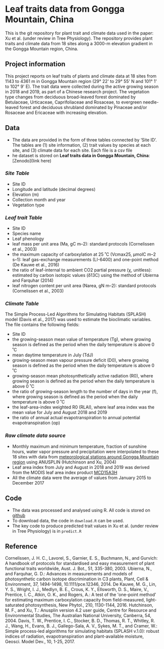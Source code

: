 # Leaf traits data from Gongga Mountain, China
This is the git repository for plant trait and climate data used in the paper: Xu et al. (under review in Tree Physiology). The repository provides plant traits and climate data from 18 sites along a 3000-m elevation gradient in the Gongga Mountain region, China. 
## Project information
This project reports on leaf traits of plants and climate data at 18 sites from 1143 to 4361 m in Gongga Mountain region (29° 22' to 29° 55' N and 101° 1' to 102° 9' E). The trait data were collected during the active growing season in 2018 and 2019, as part of a Chinese research project. The vegetation type changes from deciduous broad-leaved forest dominated by Betulaceae, Urticaceae, Caprifoliaceae and Rosaceae, to evergreen needle-leaved forest and deciduous shrubland dominated by Pinaceae and/or Rosaceae and Ericaceae with increasing elevation.
## Data
- The data are provided in the form of three tables connected by ‘Site ID’. The tables are (1) site information, (2) trait values by species at each site, and (3) climate data for each site. Each file is a csv file
- he dataset is stored on **Leaf traits data in Gongga Mountain, China**: [Zenodo](link here)
### *Site Table*
- Site ID
- Longitude and latitude (decimal degrees)
- Elevation (m)
- Collection month and year
- Vegetation type
### *Leaf trait Table*
- Site ID
- Species name
- Leaf phenology
- leaf mass per unit area (Ma, gC m–2): standard protocols (Cornelissen et al., 2003)
- the maximum capacity of carboxylation at 25 ˚C (Vcmax25, μmolC m–2 s–1): leaf gas-exchange measurements (LI-6400) and one-point method (De Kauwe et al., 2016)
- the ratio of leaf-internal to ambient CO2 partial pressure (χ, unitless): estimated by carbon isotopic values (δ13C) using the method of Ubierna and Farquhar (2014)
- leaf nitrogen content per unit area (Narea, gN m–2): standard protocols (Cornelissen et al., 2003)
### *Climate Table*
The Simple Process-Led Algorithms for Simulating Habitats (SPLASH) model (Davis et al., 2017) was used to estimate the bioclimatic variables. The file contains the following fields:
- Site ID
- the growing-season mean value of temperature (Tg), where growing season is defined as the period when the daily temperature is above 0 ˚C
- mean daytime temperature in July (TdJ)
- growing-season mean vapour pressure deficit (D0), where growing season is defined as the period when the daily temperature is above 0 ˚C
- growing-season mean photosynthetically active radiation (R0), where growing season is defined as the period when the daily temperature is above 0 ˚C
- the ratio of growing-season length to the number of days in the year (f), where growing season is defined as the period when the daily temperature is above 0 ˚C
- the leaf-area-index weighted R0 (RLAI), where leaf area index was the mean value for July and August 2018 and 2019 
- the ratio of annual actual evapotranspiration to annual potential evapotranspiration (αp)
### *Raw climate data source*
- Monthly maximum and minimum temperature, fraction of sunshine hours, water vapor pressure and precipitation were interpolated to these 18 sites with data from [meteorological stations around Gongga Mountain region](http://data.cma.cn/data/cdcdetail/dataCode/SURF_CLI_CHN_MUL_MON.html) using ANUSPLIN (Hutchinson and Xu, 2004)
- Leaf area index from July and August in 2018 and 2019 was derived from the MODIS leaf area index product [MCD15A3H](https://modis.gsfc.nasa.gov/)
- All the climate data were the average of values from January 2015 to December 2017
## Code
- The data was processed and analysed using R. All code is stored on [github](https://github.com/Huiying-Xu/PTG/tree/master/code)
- To download data, the code in `download.R` can be used. 
- The key code to produce predicted trait values in Xu et al. (under review in Tree Physiology) is in `predict.R`
## Reference
Cornelissen, J. H. C., Lavorel, S., Garnier, E. S., Buchmann, N., and Gurvich: A handbook of protocols for standardised and easy measurement of plant functional traits worldwide, Aust. J. Bot., 51, 335-380, 2003.
Ubierna, N., and Farquhar, G. D.: Advances in measurements and models of photosynthetic carbon isotope discrimination in C3 plants, Plant, Cell & Environment, 37, 1494-1498, 10.1111/pce.12346, 2014.
De Kauwe, M. G., Lin, Y. S., Wright, I. J., Medlyn, B. E., Crous, K. Y., Ellsworth, D. S., Maire, V., Prentice, I. C., Atkin, O. K., and Rogers, A.: A test of the 'one-point method' for estimating maximum carboxylation capacity from field-measured, light-saturated photosynthesis, New Phytol., 210, 1130-1144, 2016.
Hutchinson, M. F., and Xu, T.: Anusplin version 4.2 user guide, Centre for Resource and Environmental Studies, The Australian National University, Canberra, 54, 2004.
Davis, T. W., Prentice, I. C., Stocker, B. D., Thomas, R. T., Whitley, R. J., Wang, H., Evans, B. J., Gallego-Sala, A. V., Sykes, M. T., and Cramer, W.: Simple process-led algorithms for simulating habitats (SPLASH v.1.0): robust indices of radiation, evapotranspiration and plant-available moisture, Geosci. Model Dev., 10, 1-25, 2017.
